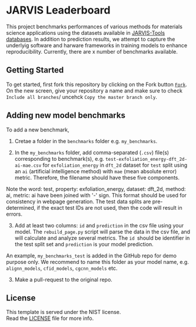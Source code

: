 

[LICENSE]: https://github.com/usnistgov/jarvis/blob/master/LICENSE.rst

# JARVIS Leaderboard
This project benchmarks performances of various methods for materials science applications using the datasets available in [JARVIS-Tools databases](https://jarvis-tools.readthedocs.io/en/master/databases.html).
In addition to prediction results, we attempt to capture the underlyig software and harware frameworks in training models to enhance reproducibility.
Currently, there are  x number of benchmarks available.




## Getting Started

To get started, first fork this repository by clicking on the Fork button [`Fork`](https://github.com/knc6/jarvis_leaderboard/fork). 
On the new screen, give your repository a name and make sure to check `Include all branches`/ uncehck `Copy the master branch only`. 





## Adding new model benchmarks
To add a new benchmark, 

1) Cretae a folder in the `benchmarks` folder e.g. `my_benchmarks`. 

2) In the `my_benchmarks` folder, add comma-separated (`.csv`) file(s) corresponding to benchmark(s), 
e.g. `test-exfoliation_energy-dft_2d-ai-mae.csv` for `exfoliation_energy` in `dft_2d` dataset for `test` split using an `ai` (artificial intelligence method) with 
`mae` (mean absolute error) metric. Therefore, the filename should have these five components. 

Note the word: test, property: exfoliation_energy, dataset: dft_2d, method: ai, metric: ai
have been joined with '-' sign. This format should be used for consistency in webpage generation.
The test data splits are pre-determined, if the exact test IDs are not used, then the code will result in errors. 


3) Add at least two columns: `id` and `prediction` in the csv file using your model. The `rebuild_page.py` script will parse the data in the csv file, and
will calculate and analyze several metrics. The `id `should be identifier in the test split set and `prediction` is your model prediction.

An example, `my_benchmarks_test` is added in the GitHub repo for demo purpose only. 
We recommend to name this folder as your model name, e.g. `alignn_models`, `cfid_models`, `cgcnn_models` etc. 

3) Make a pull-request to the original repo.

## License
This template is served under the NIST license.  
Read the [LICENSE] file for more info.
